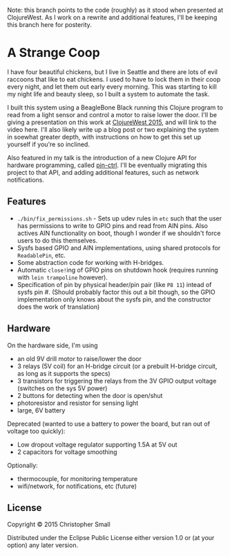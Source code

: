 Note: this branch points to the code (roughly) as it stood when presented at ClojureWest.
As I work on a rewrite and additional features, I'll be keeping this branch here for posterity.

# A Strange Coop

I have four beautiful chickens, but I live in Seattle and there are lots of evil raccoons that like to eat
chickens.
I used to have to lock them in their coop every night, and let them out early every morning.
This was starting to kill my night life and beauty sleep, so I built a system to automate the task.

I built this system using a BeagleBone Black running this Clojure program to read from a light sensor and
control a motor to raise lower the door.
I'll be giving a presentation on this work at [ClojureWest 2015](http://clojurewest.org), and will link to the video here.
I'll also likely write up a blog post or two explaining the system in soewhat greater depth, with instructions
on how to get this set up yourself if you're so inclined.

Also featured in my talk is the introduction of a new Clojure API for hardware programming, called
[pin-ctrl](https://github.com/clj-bots/pin-ctrl).
I'll be eventually migrating this project to that API, and adding additional features, such as network
notifications.


## Features

* `./bin/fix_permissions.sh` - Sets up udev rules in `etc` such that the user has permissions to write to GPIO pins and read from AIN pins.
  Also actives AIN functionality on boot, though I wonder if we shouldn't force users to do this themselves.
* Sysfs based GPIO and AIN implementations, using shared protocols for `ReadablePin`, etc.
* Some abstraction code for working with H-bridges.
* Automatic `close!`ing of GPIO pins on shutdown hook (requires running with `lein trampoline` however).
* Specification of pin by physical header/pin pair (like `P8 11`) intead of sysfs pin #.
  (Should probably factor this out a bit though, so the GPIO implementation only knows about the sysfs pin, and the constructor does the work of translation)


## Hardware

On the hardware side, I'm using
* an old 9V drill motor to raise/lower the door
* 3 relays (5V coil) for an H-bridge circuit (or a prebuilt H-bridge circuit, as long as it supports the specs)
* 3 transistors for triggering the relays from the 3V GPIO output voltage (switches on the sys 5V power)
* 2 buttons for detecting when the door is open/shut
* photoresistor and resistor for sensing light
* large, 6V battery

Deprecated (wanted to use a battery to power the board, but ran out of voltage too quickly):
* Low dropout voltage regulator supporting 1.5A at 5V out
* 2 capacitors for voltage smoothing

Optionally:
* thermocouple, for monitoring temperature
* wifi/network, for notifications, etc (future)


## License

Copyright © 2015 Christopher Small

Distributed under the Eclipse Public License either version 1.0 or (at
your option) any later version.

